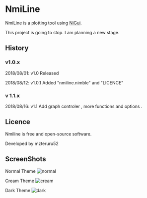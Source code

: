 # NmiLine
NmiLine is a plotting tool using [NiGui](https://github.com/trustable-code/NiGui).

This project is going to stop.
I am planning a new stage.

## History

### v1.0.x

2018/08/01: v1.0 Released

2018/08/12: v1.0.1 Added "nmiline.nimble" and "LICENCE"

### v 1.1.x

2018/08/16: v1.1 Add graph controler , more functions and options .

## Licence
Nmiline is free and open-source software.

Developed by mzteruru52

## ScreenShots
 Normal Theme
![normal](https://user-images.githubusercontent.com/38907008/43514345-ff1b01b8-95ba-11e8-8a8a-6dfc44634a83.JPG)

 Cream Theme
![cream](https://user-images.githubusercontent.com/38907008/43514362-0802312a-95bb-11e8-9f0c-14e82d13ab7c.JPG)

 Dark Theme
![dark](https://user-images.githubusercontent.com/38907008/43514358-04baf948-95bb-11e8-8675-dc712c68b710.JPG)
